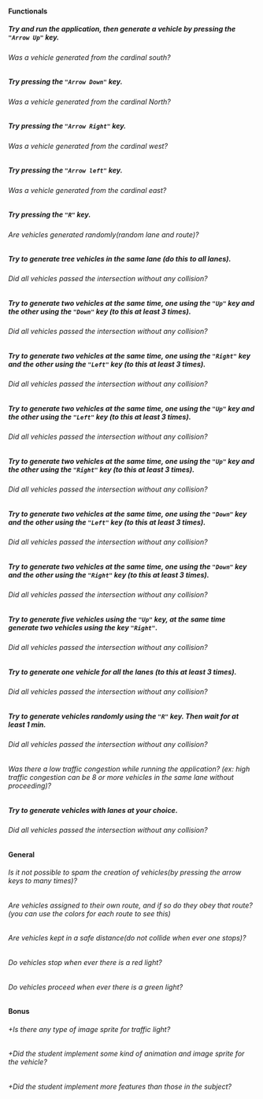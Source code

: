 #### Functionals

##### Try and run the application, then generate a vehicle by pressing the `"Arrow Up"` key.

###### Was a vehicle generated from the cardinal south?

##### Try pressing the `"Arrow Down"` key.

###### Was a vehicle generated from the cardinal North?

##### Try pressing the `"Arrow Right"` key.

###### Was a vehicle generated from the cardinal west?

##### Try pressing the `"Arrow left"` key.

###### Was a vehicle generated from the cardinal east?

##### Try pressing the `"R"` key.

###### Are vehicles generated randomly(random lane and route)?

##### Try to generate tree vehicles in the same lane (do this to all lanes).

###### Did all vehicles passed the intersection without any collision?

##### Try to generate two vehicles at the same time, one using the `"Up"` key and the other using the `"Down"` key (to this at least 3 times).

###### Did all vehicles passed the intersection without any collision?

##### Try to generate two vehicles at the same time, one using the `"Right"` key and the other using the `"Left"` key (to this at least 3 times).

###### Did all vehicles passed the intersection without any collision?

##### Try to generate two vehicles at the same time, one using the `"Up"` key and the other using the `"Left"` key (to this at least 3 times).

###### Did all vehicles passed the intersection without any collision?

##### Try to generate two vehicles at the same time, one using the `"Up"` key and the other using the `"Right"` key (to this at least 3 times).

###### Did all vehicles passed the intersection without any collision?

##### Try to generate two vehicles at the same time, one using the `"Down"` key and the other using the `"Left"` key (to this at least 3 times).

###### Did all vehicles passed the intersection without any collision?

##### Try to generate two vehicles at the same time, one using the `"Down"` key and the other using the `"Right"` key (to this at least 3 times).

###### Did all vehicles passed the intersection without any collision?

##### Try to generate five vehicles using the `"Up"` key, at the same time generate two vehicles using the key `"Right"`.

###### Did all vehicles passed the intersection without any collision?

##### Try to generate one vehicle for all the lanes (to this at least 3 times).

###### Did all vehicles passed the intersection without any collision?

##### Try to generate vehicles randomly using the `"R"` key. Then wait for at least 1 min.

###### Did all vehicles passed the intersection without any collision?

###### Was there a low traffic congestion while running the application? (ex: high traffic congestion can be 8 or more vehicles in the same lane without proceeding)?

##### Try to generate vehicles with lanes at your choice.

###### Did all vehicles passed the intersection without any collision?

#### General

###### Is it not possible to spam the creation of vehicles(by pressing the arrow keys to many times)?

###### Are vehicles assigned to their own route, and if so do they obey that route? (you can use the colors for each route to see this)

###### Are vehicles kept in a safe distance(do not collide when ever one stops)?

###### Do vehicles stop when ever there is a red light?

###### Do vehicles proceed when ever there is a green light?

#### Bonus

###### +Is there any type of image sprite for traffic light?

###### +Did the student implement some kind of animation and image sprite for the vehicle?

###### +Did the student implement more features than those in the subject?

